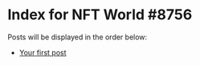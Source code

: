 # Index for NFT World #8756
Posts will be displayed in the order below:

- [Your first post](./001-first.md)

